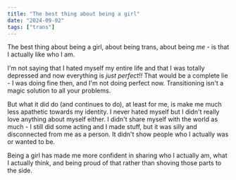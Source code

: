 ```yaml
---
title: "The best thing about being a girl"
date: "2024-09-02"
tags: ["trans"]
---
```

The best thing about being a girl, about being trans, about being *me* - is that I actually like who I am.

I'm not saying that I hated myself my entire life and that I was totally depressed and now everything is *just perfect!!*
That would be a complete lie - I was doing fine then, and I'm not doing perfect now. Transitioning isn't a magic solution to all your problems.

But what it did do (and continues to do), at least for me, is make me much less apathetic towards my identity. I never hated myself but I didn't really love anything about myself either. I didn't share myself with the world as much - I still did some acting and I made stuff, but it was silly and disconnected from me as a person. It didn't show people who I actually was or wanted to be. 

Being a girl has made me more confident in sharing who I actually am, what I actually think, and being proud of that rather than shoving those parts to the side.